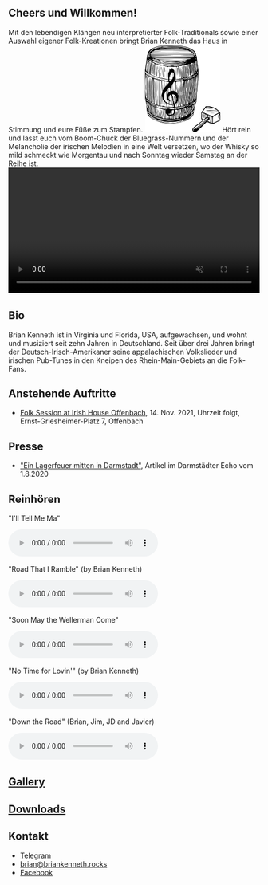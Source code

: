 ## Cheers und Willkommen!
Mit den lebendigen Klängen neu interpretierter Folk-Traditionals sowie einer Auswahl eigener Folk-Kreationen bringt Brian Kenneth das Haus in Stimmung und eure Füße zum Stampfen.
<img src="\assets\images\briankennethlogo1.png" id="brianpic" alt="logo" width="30%">
Hört rein und lasst euch vom Boom-Chuck der Bluegrass-Nummern und der Melancholie der irischen Melodien in eine Welt versetzen, wo der Whisky so mild schmeckt wie Morgentau und nach Sonntag wieder Samstag an der Reihe ist.
<br/>
<video src="/assets/images/bootlegjohn.mp4" autoplay muted loop width="100%"></video>

## Bio
Brian Kenneth ist in Virginia und Florida, USA, aufgewachsen, und wohnt und musiziert seit zehn Jahren in Deutschland. Seit über drei Jahren bringt der Deutsch-Irisch-Amerikaner seine appalachischen Volkslieder und irischen Pub-Tunes in den Kneipen des Rhein-Main-Gebiets an die Folk-Fans.
## Anstehende Auftritte
- [Folk Session at Irish House Offenbach](https://irishhouseof.de), 14. Nov. 2021, Uhrzeit folgt, Ernst-Griesheimer-Platz 7, Offenbach
  
## Presse
- ["Ein Lagerfeuer mitten in Darmstadt"](https://www.echo-online.de/freizeit/kunst-und-kultur/musik/ein-lagerfeuer-mitten-in-darmstadt_22032124), Artikel im Darmstädter Echo vom 1.8.2020

## Reinhören
<p class="audiotext">"I'll Tell Me Ma"</p>
<audio controls>
  <source src="assets\images\Ill_Tell_Me_Ma.mp3" type="audio/ogg">
</audio>
<p class="audiotext">"Road That I Ramble" (by Brian Kenneth)</p>
<audio controls>
 <source src="assets\images\Road_That_I_Ramble.mp3" type="audio/mpeg">
</audio>
<p class="audiotext">"Soon May the Wellerman Come"</p>
<audio controls>
 <source src="assets\images\Soon_May_the_Wellerman_Come.mp3" type="audio/mpeg">
 </audio>
<p class="audiotext">"No Time for Lovin'" (by Brian Kenneth)</p>
 <audio controls>
     <source src="assets\images\No_Time_for_Lovin.mp3" type="audio/mpeg">
</audio>
<p class="audiotext">"Down the Road" (Brian, Jim, JD and Javier)</p>
 <audio controls>
     <source src="assets\images\jam_session.mp3" type="audio/mpeg">
</audio>
<!-- <iframe width="100%" height="400" scrolling="no" frameborder="no" allow="autoplay" src="https://w.soundcloud.com/player/?url=https%3A//api.soundcloud.com/playlists/1021407670&color=%23ff5500&auto_play=false&hide_related=false&show_comments=true&show_user=true&show_reposts=false&show_teaser=true&visual=true"></iframe> -->

## [Gallery](gallery)
## [Downloads](/downloads)

## Kontakt
- [Telegram](https://t.me/BrianJL)
- [brian@briankenneth.rocks](mailto:brian@briankenneth.rocks)
- [Facebook](https://facebook.com/briankennethmusic)

